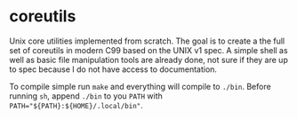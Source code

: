 # coreutils
Unix core utilities implemented from scratch. The goal is to create a the full set of coreutils in modern C99 based on the UNIX v1 spec.
A simple shell as well as basic file manipulation tools are already done, not sure if they are up to spec because I do not have access to documentation.

To compile simple run `make` and everything will compile to `./bin`. Before running `sh`, append `./bin` to you `PATH` with `PATH="${PATH}:${HOME}/.local/bin"`.
